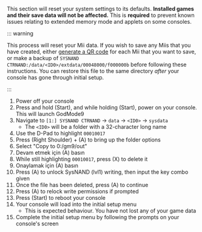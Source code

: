 This section will reset your system settings to its defaults. **Installed games and their save data will not be affected.** This is **required** to prevent known issues relating to extended memory mode and applets on some consoles.

::: warning

This process will reset your Mii data. If you wish to save any Miis that you have created, either [generate a QR code](https://en-americas-support.nintendo.com/app/answers/detail/a_id/298/~/how-to-generate-a-qr-code%E2%84%A2-for-a-mii) for each Mii that you want to save, or make a backup of `SYSNAND CTRNAND:/data/<ID0>/extdata/00048000/f000000b` before following these instructions. You can restore this file to the same directory _after_ your console has gone through initial setup.

:::

1. Power off your console
2. Press and hold (Start), and while holding (Start), power on your console. This will launch GodMode9
3. Navigate to `[1:] SYSNAND CTRNAND` -> `data` -> `<ID0>` -> `sysdata`
   - The `<ID0>` will be a folder with a 32-character long name
4. Use the D-Pad to highlight `00010017`
5. Press (Right Shoulder) + (A) to bring up the folder options
6. Select "Copy to 0:/gm9/out"
7. Devam etmek için (A) basın
8. While still highlighting `00010017`, press (X) to delete it
9. Onaylamak için (A) basın
10. Press (A) to unlock SysNAND (lvl1) writing, then input the key combo given
11. Once the file has been deleted, press (A) to continue
12. Press (A) to relock write permissions if prompted
13. Press (Start) to reboot your console
14. Your console will load into the initial setup menu
    - This is expected behaviour. You have not lost any of your game data
15. Complete the initial setup menu by following the prompts on your console's screen
